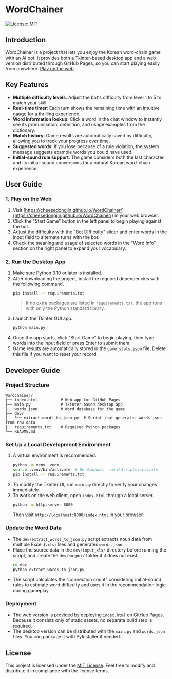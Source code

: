 # WordChainer

[![License: MIT](https://img.shields.io/badge/License-MIT-yellow.svg)](LICENSE)

## Introduction
WordChainer is a project that lets you enjoy the Korean word-chain game with an AI bot. It provides both a Tkinter-based desktop app and a web version distributed through GitHub Pages, so you can start playing easily from anywhere. [Play on the web](https://cheesedongjin.github.io/WordChainer/)

## Key Features
- **Multiple difficulty levels**: Adjust the bot's difficulty from level 1 to 5 to match your skill.
- **Real-time timer**: Each turn shows the remaining time with an intuitive gauge for a thrilling experience.
- **Word information lookup**: Click a word in the chat window to instantly see its pronunciation, definition, and usage examples from the dictionary.
- **Match history**: Game results are automatically saved by difficulty, allowing you to track your progress over time.
- **Suggested words**: If you lose because of a rule violation, the system message suggests example words you could have used.
- **Initial-sound rule support**: The game considers both the last character and its initial-sound conversions for a natural Korean word-chain experience.

## User Guide

### 1. Play on the Web
1. Visit [https://cheesedongjin.github.io/WordChainer/](https://cheesedongjin.github.io/WordChainer/) in your web browser.
2. Click the "Start Game" button in the left panel to begin playing against the bot.
3. Adjust the difficulty with the "Bot Difficulty" slider and enter words in the input field to alternate turns with the bot.
4. Check the meaning and usage of selected words in the "Word Info" section on the right panel to expand your vocabulary.

### 2. Run the Desktop App
1. Make sure Python 3.10 or later is installed.
2. After downloading the project, install the required dependencies with the following command.
   ```bash
   pip install -r requirements.txt
   ```
   > If no extra packages are listed in `requirements.txt`, the app runs with only the Python standard library.
3. Launch the Tkinter GUI app.
   ```bash
   python main.py
   ```
4. Once the app starts, click "Start Game" to begin playing, then type words into the input field or press Enter to submit them.
5. Game results are automatically stored in the `game_stats.json` file. Delete this file if you want to reset your record.

## Developer Guide

### Project Structure
```
WordChainer/
├── index.html          # Web app for GitHub Pages
├── main.py             # Tkinter-based desktop app
├── words.json          # Word database for the game
├── dev/
│   └── extract_words_to_json.py  # Script that generates words.json from raw data
├── requirements.txt    # Required Python packages
└── README.md
```

### Set Up a Local Development Environment
1. A virtual environment is recommended.
   ```bash
   python -m venv .venv
   source .venv/bin/activate  # On Windows: .venv\Scripts\activate
   pip install -r requirements.txt
   ```
2. To modify the Tkinter UI, run `main.py` directly to verify your changes immediately.
3. To work on the web client, open `index.html` through a local server.
   ```bash
   python -m http.server 8000
   ```
   Then visit `http://localhost:8000/index.html` in your browser.

### Update the Word Data
- The `dev/extract_words_to_json.py` script extracts noun data from multiple Excel (`.xls`) files and generates `words.json`.
- Place the source data in the `dev/input_xls/` directory before running the script, and create the `dev/output/` folder if it does not exist.
  ```bash
  cd dev
  python extract_words_to_json.py
  ```
- The script calculates the "connection count" considering initial-sound rules to estimate word difficulty and uses it in the recommendation logic during gameplay.

### Deployment
- The web version is provided by deploying `index.html` on GitHub Pages. Because it consists only of static assets, no separate build step is required.
- The desktop version can be distributed with the `main.py` and `words.json` files. You can package it with PyInstaller if needed.

## License
This project is licensed under the [MIT License](LICENSE). Feel free to modify and distribute it in compliance with the license terms.
